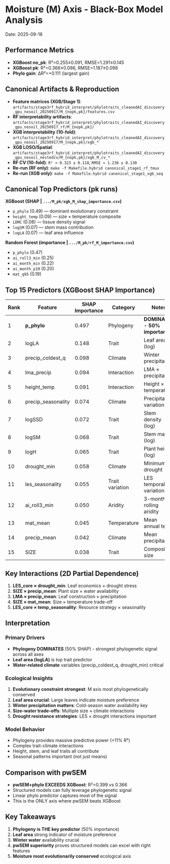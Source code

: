 # Moisture (M) Axis - Black-Box Model Analysis
Date: 2025-09-18

## Performance Metrics
- **XGBoost no_pk**: R²=0.255±0.091, RMSE=1.291±0.145
- **XGBoost pk**: R²=0.366±0.086, RMSE=1.187±0.098
- **Phylo gain**: ΔR²=+0.111 (largest gain)

## Canonical Artifacts & Reproduction
- **Feature matrices (XGB/Stage 1)**: `artifacts/stage3rf_hybrid_interpret/phylotraits_cleanedAI_discovery_gpu_nosoil_20250917/M_{nopk,pk}/features.csv`
- **RF interpretability artifacts**: `artifacts/stage3rf_hybrid_interpret/phylotraits_cleanedAI_discovery_gpu_nosoil_20250917_rf/M_{nopk,pk}/`
- **XGB interpretability (10-fold)**: `artifacts/stage3rf_hybrid_interpret/phylotraits_cleanedAI_discovery_gpu_nosoil_20250917/M_{nopk,pk}/xgb_*`
- **XGB LOSO/Spatial**: `artifacts/stage3rf_hybrid_interpret/phylotraits_cleanedAI_discovery_gpu_nosoil_nestedcv/M_{nopk,pk}/xgb_M_cv_*`
- **RF CV (10-fold)**: `R² ≈ 0.323 ± 0.110`, `RMSE ≈ 1.236 ± 0.130`
- **Re-run (RF only)**: `make -f Makefile.hybrid canonical_stage1_rf_tmux`
- **Re-run (XGB only)**: `make -f Makefile.hybrid canonical_stage1_xgb_seq`

## Canonical Top Predictors (pk runs)

**XGBoost (SHAP | `.../M_pk/xgb_M_shap_importance.csv`)**
- `p_phylo` (0.49) — dominant evolutionary constraint
- `height_temp` (0.09) — size × temperature composite
- `LDMC` (0.08) — tissue density signal
- `logSM` (0.07) — stem mass contribution
- `logLA` (0.07) — leaf area influence

**Random Forest (importance | `.../M_pk/rf_M_importance.csv`)**
- `p_phylo` (0.47)
- `ai_roll3_min` (0.25)
- `ai_month_min` (0.22)
- `ai_month_p10` (0.20)
- `mat_q95` (0.19)

## Top 15 Predictors (XGBoost SHAP Importance)

| Rank | Feature | SHAP Importance | Category | Notes |
|------|---------|-----------------|----------|-------|
| 1 | **p_phylo** | 0.497 | Phylogeny | **DOMINANT - 50% importance!** |
| 2 | logLA | 0.148 | Trait | Leaf area (log) |
| 3 | precip_coldest_q | 0.098 | Climate | Winter precipitation |
| 4 | lma_precip | 0.094 | Interaction | LMA × precipitation |
| 5 | height_temp | 0.091 | Interaction | Height × temperature |
| 6 | precip_seasonality | 0.074 | Climate | Precipitation variation |
| 7 | logSSD | 0.072 | Trait | Stem density (log) |
| 8 | logSM | 0.068 | Trait | Stem mass (log) |
| 9 | logH | 0.065 | Trait | Plant height (log) |
| 10 | drought_min | 0.058 | Climate | Minimum drought |
| 11 | les_seasonality | 0.055 | Trait variation | LES temporal variation |
| 12 | ai_roll3_min | 0.050 | Aridity | 3-month rolling aridity |
| 13 | mat_mean | 0.045 | Temperature | Mean annual temp |
| 14 | precip_mean | 0.042 | Climate | Mean precipitation |
| 15 | SIZE | 0.038 | Trait | Composite size |

## Key Interactions (2D Partial Dependence)

1. **LES_core × drought_min**: Leaf economics × drought stress
2. **SIZE × precip_mean**: Plant size × water availability
3. **LMA × precip_mean**: Leaf construction × precipitation
4. **SIZE × mat_mean**: Size × temperature trade-off
5. **LES_core × temp_seasonality**: Resource strategy × seasonality

## Interpretation

### Primary Drivers
- **Phylogeny DOMINATES** (50% SHAP) - strongest phylogenetic signal across all axes
- **Leaf area (logLA)** is top trait predictor
- **Water-related climate** variables (precip_coldest_q, drought_min) critical

### Ecological Insights
1. **Evolutionary constraint strongest**: M axis most phylogenetically conserved
2. **Leaf area crucial**: Large leaves indicate moisture preference
3. **Winter precipitation matters**: Cold-season water availability key
4. **Size-water trade-offs**: Multiple size × climate interactions
5. **Drought resistance strategies**: LES × drought interactions important

### Model Behavior
- Phylogeny provides massive predictive power (+11% R²)
- Complex trait-climate interactions
- Height, stem, and leaf traits all contribute
- Seasonal patterns important (not just means)

## Comparison with pwSEM
- **pwSEM+phylo EXCEEDS XGBoost**: R²=0.399 vs 0.366
- Structured models can fully leverage phylogenetic signal
- Linear phylo predictor captures most of the signal
- This is the ONLY axis where pwSEM beats XGBoost

## Key Takeaways
1. **Phylogeny is THE key predictor** (50% importance)
2. **Leaf area** strong indicator of moisture preference
3. **Winter water** availability crucial
4. **pwSEM superiority** proves structured models can excel with right features
5. **Moisture most evolutionarily conserved** ecological axis
